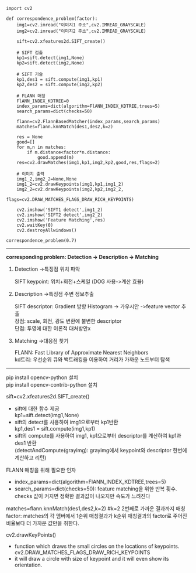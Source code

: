 ```
import cv2

def correspondence_problem(factor):
    img1=cv2.imread("이미지1 주소",cv2.IMREAD_GRAYSCALE)
    img2=cv2.imread("이미지2 주소",cv2.IMREAD_GRAYSCALE)
    
    sift=cv2.xfeatures2d.SIFT_create()

    # SIFT 검출 
    kp1=sift.detect(img1,None)
    kp2=sift.detect(img2,None)

    # SIFT 기술 
    kp1,des1 = sift.compute(img1,kp1) 
    kp2,des2 = sift.compute(img2,kp2)

    # FLANN 매칭
    FlANN_INDEX_KDTREE=0
    index_params=dict(algorithm=FlANN_INDEX_KDTREE,trees=5)
    search_params=dict(checks=50)

    flann=cv2.FlannBasedMatcher(index_params,search_params)
    matches=flann.knnMatch(des1,des2,k=2) 

    res = None
    good=[]
    for m,n in matches:
        if m.distance<factor*n.distance: 
            good.append(m)
    res=cv2.drawMatches(img1,kp1,img2,kp2,good,res,flags=2)
    
    # 이미지 출력
    img1_2,img2_2=None,None
    img1_2=cv2.drawKeypoints(img1,kp1,img1_2)
    img2_2=cv2.drawKeypoints(img2,kp2,img2_2,
                           flags=cv2.DRAW_MATCHES_FLAGS_DRAW_RICH_KEYPOINTS)
    
    cv2.imshow('SIFT1 detect',img1_2)
    cv2.imshow('SIFT2 detect',img2_2)
    cv2.imshow('Feature Matching',res)
    cv2.waitKey(0)
    cv2.destroyAllwindows()
    
correspondence_problem(0.7)
```    


---------------------------------------------------------------------------------------------------

__corresponding problem: Detection -> Description -> Matching__

1.	Detection ->특징점 위치 파악
  
    SIFT keypoint: 위치+회전+스케일 (DOG 사용->계산 효율)
    
2.	Description ->특징점 주변 정보추출

    SIFT descriptor: Gradient 방향 Histogram -> 가우시안 ->feature vector 추출  
        장점: scale, 회전, 광도 변환에 불변한 descriptor  
        단점: 투영에 대한 이론적 대처방안x  
   
3.	Matching ->대응점 찾기  

    FLANN: Fast Library of Approximate Nearest Neighbors  
        kd트리: 우선순위 큐와 백트래킹을 이용하여 거리가 가까운 노드부터 탐색

----------------------------------------------------------------------------------------------------

pip install opencv-python 설치  
pip install opencv-contrib-python 설치   

sift=cv2.xfeatures2d.SIFT_create()  
+ sift에 대한 함수 제공  
kp1=sift.detect(img1,None)   
+ sift의 detect를 사용하여 img1으로부터 kp1반환  
kp1,des1 = sift.compute(img1,kp1)    
+ sift의 compute를 사용하여 img1, kp1으로부터 descriptor를 계산하여 kp1과 des1 반환  
(detectAndCompute(grayimg): grayimg에서 keypoint와 descriptor 한번에 계산하고 리턴)  

FLANN 매칭을 위해 필요한 인자  
+ index_params=dict(algorithm=FlANN_INDEX_KDTREE,trees=5)  
+ search_params=dict(checks=50): feature matching을 위한 반복 횟수. checks 값이 커지면 정확한 결과값이 나오지만 속도가 느려진다     

matches=flann.knnMatch(des1,des2,k=2) #k=2 2번째로 가까운 결과까지 매칭    
factor: matches의 각 멤버에서 1순위 매칭결과가 k순위 매칭결과의 factor로 주어진 비율보다 더 가까운 값만을 취한다.  

cv2.drawKeyPoints()  
+ function which draws the small circles on the locations of keypoints.
cv2.DRAW_MATCHES_FLAGS_DRAW_RICH_KEYPOINTS  
+ it will draw a circle with size of keypoint and it will even show its orientation.


